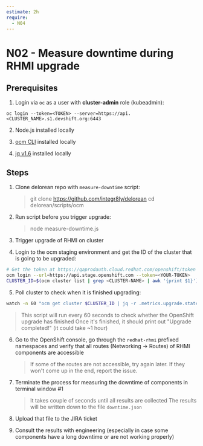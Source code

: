 ```yaml
---
estimate: 2h
require:
  - N04
---
```


# N02 - Measure downtime during RHMI upgrade

## Prerequisites

1. Login via `oc` as a user with **cluster-admin** role (kubeadmin):

```
oc login --token=<TOKEN> --server=https://api.<CLUSTER_NAME>.s1.devshift.org:6443
```

2. Node.js installed locally

3. [ocm CLI](https://github.com/openshift-online/ocm-cli/releases) installed locally

4. [jq v1.6](https://github.com/stedolan/jq/releases) installed locally

## Steps

1. Clone delorean repo with `measure-downtime` script:

   > git clone https://github.com/integr8ly/delorean
   > cd delorean/scripts/ocm

2. Run script before you trigger upgrade:

   > node measure-downtime.js

3. Trigger upgrade of RHMI on cluster

4. Login to the ocm staging environment and get the ID of the cluster that is going to be upgraded:

```bash
# Get the token at https://qaprodauth.cloud.redhat.com/openshift/token
ocm login --url=https://api.stage.openshift.com --token=<YOUR-TOKEN>
CLUSTER_ID=$(ocm cluster list | grep <CLUSTER-NAME> | awk '{print $1}')
```

5. Poll cluster to check when it is finished upgrading:

```bash
watch -n 60 "ocm get cluster $CLUSTER_ID | jq -r .metrics.upgrade.state | grep -q completed && echo 'Upgrade completed\!'"
```

> This script will run every 60 seconds to check whether the OpenShift upgrade has finished
> Once it's finished, it should print out "Upgrade completed!" (it could take ~1 hour)

6. Go to the OpenShift console, go through the `redhat-rhmi` prefixed namespaces and verify that all routes (Networking -> Routes) of RHMI components are accessible

   > If some of the routes are not accessible, try again later. If they won't come up in the end, report the issue.

7. Terminate the process for measuring the downtime of components in terminal window #1

   > It takes couple of seconds until all results are collected
   > The results will be written down to the file `downtime.json`

8. Upload that file to the JIRA ticket

9. Consult the results with engineering (especially in case some components have a long downtime or are not working properly)
